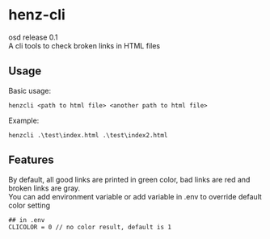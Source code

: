 # henz-cli

osd release 0.1  
A cli tools to check broken links in HTML files

## Usage

Basic usage:

    henzcli <path to html file> <another path to html file>

Example:

    henzcli .\test\index.html .\test\index2.html

## Features

By default, all good links are printed in green color, bad links are red and broken links are gray.  
You can add environment variable or add variable in .env to override default color setting

    ## in .env
    CLICOLOR = 0 // no color result, default is 1
